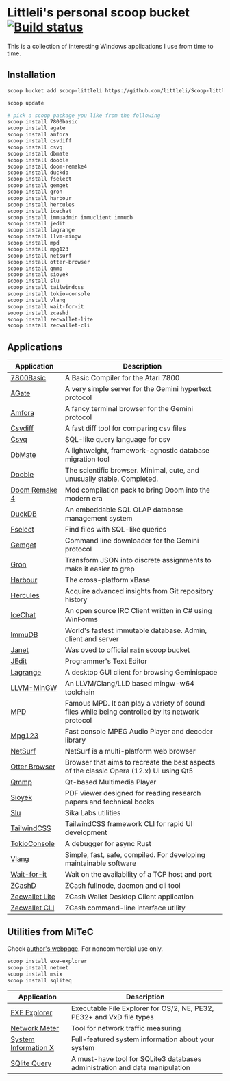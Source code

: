 # Littleli's personal scoop bucket [![Build status](https://ci.appveyor.com/api/projects/status/unf1y3oaybr7m27i/branch/master?svg=true)](https://ci.appveyor.com/project/littleli/scoop-littleli/branch/master)

This is a collection of interesting Windows applications I use from time to time.

## Installation

```sh
scoop bucket add scoop-littleli https://github.com/littleli/Scoop-littleli.git

scoop update

# pick a scoop package you like from the following
scoop install 7800basic
scoop install agate
scoop install amfora
scoop install csvdiff
scoop install csvq
scoop install dbmate
scoop install dooble
scoop install doom-remake4
scoop install duckdb
scoop install fselect
scoop install gemget
scoop install gron
scoop install harbour
scoop install hercules
scoop install icechat
scoop install immuadmin immuclient immudb
scoop install jedit
scoop install lagrange
scoop install llvm-mingw
scoop install mpd
scoop install mpg123
scoop install netsurf
scoop install otter-browser
scoop install qmmp
scoop install sioyek
scoop install slu
scoop install tailwindcss
scoop install tokio-console
scoop install vlang
scoop install wait-for-it
sooop install zcashd
scoop install zecwallet-lite
scoop install zecwallet-cli
```

## Applications

| Application | Description |
|-|-|
| [7800Basic](https://github.com/7800-devtools/7800basic) | A Basic Compiler for the Atari 7800 |
| [AGate](https://github.com/mbrubeck/agate) | A very simple server for the Gemini hypertext protocol |
| [Amfora](https://github.com/makeworld-the-better-one/amfora) | A fancy terminal browser for the Gemini protocol |
| [Csvdiff](https://aswinkarthik.github.io/csvdiff) | A fast diff tool for comparing csv files |
| [Csvq](https://mithrandie.github.io/csvq) | SQL-like query language for csv |
| [DbMate](https://github.com/amacneil/dbmate) | A lightweight, framework-agnostic database migration tool |
| [Dooble](https://textbrowser.github.io/dooble/) | The scientific browser. Minimal, cute, and unusually stable. Completed. |
| [Doom Remake 4](https://archive.org/details/doom_remake_4_download) | Mod compilation pack to bring Doom into the modern era |
| [DuckDB](https://duckdb.org) | An embeddable SQL OLAP database management system |
| [Fselect](https://github.com/jhspetersson/fselect) | Find files with SQL-like queries |
| [Gemget](https://github.com/makeworld-the-better-one/gemget) | Command line downloader for the Gemini protocol |
| [Gron](https://github.com/tomnomnom/gron) | Transform JSON into discrete assignments to make it easier to grep |
| [Harbour](https://harbour.github.io) | The cross-platform xBase |
| [Hercules](https://github.com/src-d/hercules) | Acquire advanced insights from Git repository history |
| [IceChat](https://www.icechat.net) | An open source IRC Client written in C# using WinForms |
| [ImmuDB](https://github.com/codenotary/immudb) | World's fastest immutable database. Admin, client and server |
| [Janet](https://janet-lang.org) | Was oved to official `main` scoop bucket |
| [JEdit](http://jedit.org) | Programmer's Text Editor |
| [Lagrange](https://github.com/skyjake/lagrange) | A desktop GUI client for browsing Geminispace |
| [LLVM-MinGW](https://github.com/mstorsjo/llvm-mingw) | An LLVM/Clang/LLD based mingw-w64 toolchain |
| [MPD](https://www.musicpd.org) | Famous MPD. It can play a variety of sound files while being controlled by its network protocol |
| [Mpg123](https://www.mpg123.org) | Fast console MPEG Audio Player and decoder library |
| [NetSurf](https://www.netsurf-browser.org) | NetSurf is a multi-platform web browser |
| [Otter Browser](https://otter-browser.org/) | Browser that aims to recreate the best aspects of the classic Opera (12.x) UI using Qt5  |
| [Qmmp](http://qmmp.ylsoftware.com) | Qt-based Multimedia Player |
| [Sioyek](https://sioyek.info/) | PDF viewer designed for reading research papers and technical books |
| [Slu](https://github.com/sikalabs/slu) | Sika Labs utilities |
| [TailwindCSS](https://github.com/tailwindlabs/tailwindcss) | TailwindCSS framework CLI for rapid UI development |
| [TokioConsole](https://github.com/tokio-rs/console) | A debugger for async Rust |
| [Vlang](https://vlang.io) | Simple, fast, safe, compiled. For developing maintainable software |
| [Wait-for-it](https://github.com/roerohan/wait-for-it) | Wait on the availability of a TCP host and port |
| [ZCashD](https://z.cash) | ZCash fullnode, daemon and cli tool |
| [Zecwallet Lite](https://www.zecwallet.co) | ZCash Wallet Desktop Client application |
| [Zecwallet CLI](https://www.zecwallet.co) | ZCash command-line interface utility |

## Utilities from MiTeC

Check [author's webpage](http://mitec.cz/index.html). For noncommercial use only.

```sh
scoop install exe-explorer
scoop install netmet
scoop install msix
scoop install sqliteq
```

| Application | Description |
|-|-|
| [EXE Explorer](http://mitec.cz/exe.html) | Executable File Explorer for OS/2, NE, PE32, PE32+ and VxD file types |
| [Network Meter](http://mitec.cz/netmet.html) | Tool for network traffic measuring |
| [System Information X](http://mitec.cz/msi.html) | Full-featured system information about your system |
| [SQlite Query](http://mitec.cz/sqliteq.html) | A must-have tool for SQLite3 databases administration and data manipulation |
